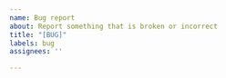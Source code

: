 ```yaml
---
name: Bug report
about: Report something that is broken or incorrect
title: "[BUG]"
labels: bug
assignees: ''

---
```



